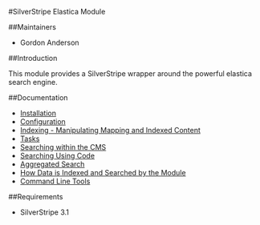 #SilverStripe Elastica Module

##Maintainers

* Gordon Anderson

##Introduction

This module provides a SilverStripe wrapper around the powerful elastica search engine.

##Documentation
* [Installation](./docs/en/Installation.md)
* [Configuration](./docs/en/Configuration.md)
* [Indexing - Manipulating Mapping and Indexed Content](./docs/en/Indexing.md)
* [Tasks](./docs/en/Tasks.md)
* [Searching within the CMS](./docs/en/SearchPages.md)
* [Searching Using Code](./docs/en/SearchingPHP.md)
* [Aggregated Search](./docs/en/Aggregation.md)
* [How Data is Indexed and Searched by the Module](./docs/en/HowDataIsIndexedAndSearched.md)
* [Command Line Tools](./docs/en/CommandLineTools.md)

##Requirements
* SilverStripe 3.1
